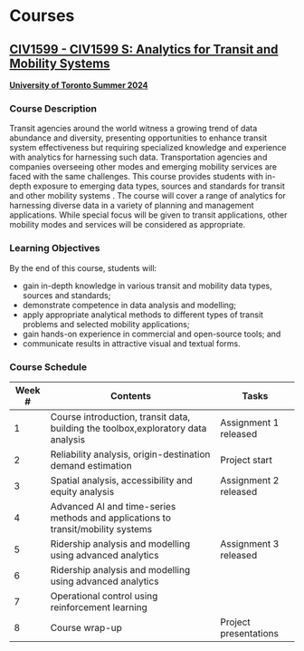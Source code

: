 # Courses

## <u>__CIV1599 - CIV1599 S: Analytics for Transit and Mobility Systems__</u>

<u>__University of Toronto Summer 2024__</u>

### Course Description

Transit agencies around the world witness a growing trend of data abundance and diversity, presenting opportunities to enhance transit system effectiveness but requiring specialized knowledge and experience with analytics for harnessing such data. Transportation agencies and companies overseeing other modes and emerging mobility services are faced with the same challenges. This course provides students with in-depth exposure to emerging data types, sources and standards for transit and other mobility systems . The course will cover a range of analytics for harnessing diverse data in a variety of  planning and management applications. While special focus will be given to transit applications, other mobility modes and services will be considered as appropriate.

### Learning Objectives

By the end of this course, students will:

* gain in-depth knowledge in various transit and mobility data types, sources and standards;
* demonstrate competence in data analysis and modelling;
* apply appropriate analytical methods to different types of transit problems and selected mobility applications;
* gain hands-on experience in commercial and open-source tools; and
* communicate results in attractive visual and textual forms.

### Course Schedule

| Week #    | Contents | Tasks    |
| -------- | ------- | -------  |
| 1  | Course introduction, transit data, building the toolbox,exploratory data analysis    | Assignment 1 released    |
| 2 | Reliability analysis, origin-destination demand estimation     | Project start    |
| 3    | Spatial analysis, accessibility and equity analysis     | Assignment 2 released    |
| 4    | Advanced AI and time-series methods and applications to transit/mobility systems   |     |
| 5    | Ridership analysis and modelling using advanced analytics     | Assignment 3 released    |
| 6    | Ridership analysis and modelling using advanced analytics    |     |
| 7    | Operational control using reinforcement learning    |     |
| 8    | Course wrap-up    | Project presentations    |